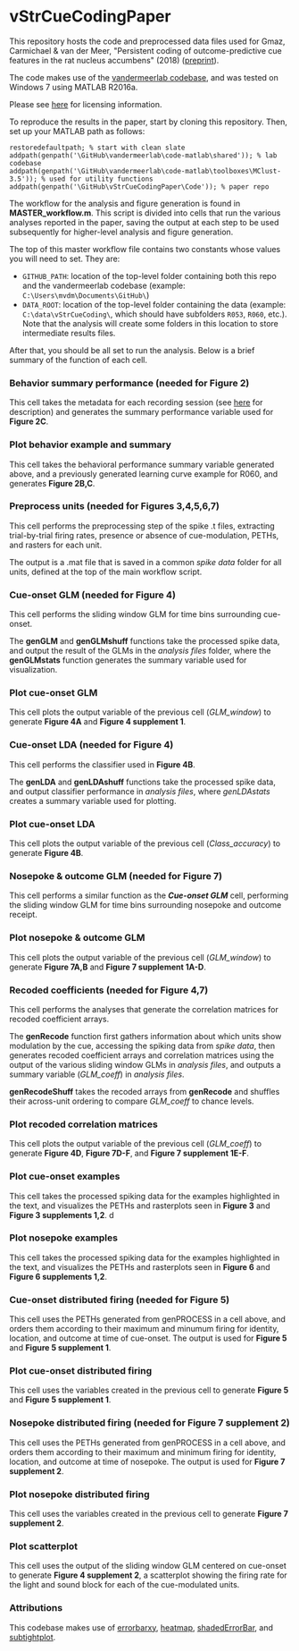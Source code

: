 # vStrCueCodingPaper

This repository hosts the code and preprocessed data files used for Gmaz,
Carmichael & van der Meer, "Persistent coding of outcome-predictive cue features in the rat nucleus accumbens" (2018) ([preprint](https://www.biorxiv.org/content/early/2018/08/27/300251)).

The code makes use of the [vandermeerlab codebase](https://github.com/vandermeerlab/vandermeerlab), and was tested on Windows 7 using MATLAB R2016a.

Please see [here](https://github.com/jgmaz/vStrCueCodingPaper/blob/master/LICENSE.md) for licensing information.

To reproduce the results in the paper, start by cloning this repository. Then, set up your MATLAB path as follows:

```
restoredefaultpath; % start with clean slate
addpath(genpath('\GitHub\vandermeerlab\code-matlab\shared')); % lab codebase
addpath(genpath('\GitHub\vandermeerlab\code-matlab\toolboxes\MClust-3.5')); % used for utility functions
addpath(genpath('\GitHub\vStrCueCodingPaper\Code')); % paper repo
```
The workflow for the analysis and figure generation is found in **MASTER_workflow.m**. This script is divided into cells that run the various analyses reported in the paper, saving the output at each step to be used subsequently for higher-level analysis and figure generation. 

The top of this master workflow file contains two constants whose values you will need to set. They are:
  * `GITHUB_PATH`: location of the top-level folder containing both this repo and the vandermeerlab codebase (example: `C:\Users\mvdm\Documents\GitHub\`)
  * `DATA_ROOT`: location of the top-level folder containing the data (example: `C:\data\vStrCueCoding\`, which should have subfolders `R053`, `R060`, etc.). Note that the analysis will create some folders in this location to store intermediate results files.

After that, you should be all set to run the analysis. Below is a brief summary of the function of each cell.

### Behavior summary performance (needed for Figure 2)

This cell takes the metadata for each recording session (see [here](https://github.com/jgmaz/vStrCueCodingPaper/blob/eeb72f6ecce44c0bcd4c6d7a3a3cf97342ffbbe1/METADATA.md) for description) and generates the summary performance variable used for **Figure 2C**.

### Plot behavior example and summary

This cell takes the behavioral performance summary variable generated above, and a previously generated learning curve example for R060, and generates **Figure 2B,C**.

### Preprocess units (needed for Figures 3,4,5,6,7) 

This cell performs the preprocessing step of the spike .t files, extracting trial-by-trial firing rates, presence or absence of cue-modulation, PETHs, and rasters for each unit. 

The output is a .mat file that is saved in a common *spike data* folder for all units, defined at the top of the main workflow script. 

### Cue-onset GLM (needed for Figure 4)

This cell performs the sliding window GLM for time bins surrounding cue-onset.

The **genGLM** and **genGLMshuff** functions take the processed spike data, and output the result of the GLMs in the *analysis files* folder, where the **genGLMstats** function generates the summary variable used for visualization. 

### Plot cue-onset GLM

This cell plots the output variable of the previous cell (*GLM_window*) to generate **Figure 4A** and **Figure 4 supplement 1**.

### Cue-onset LDA (needed for Figure 4)

This cell performs the classifier used in **Figure 4B**.

The **genLDA** and **genLDAshuff** functions take the processed spike data, and output classifier performance in *analysis files*, where *genLDAstats* creates a summary variable used for plotting.

### Plot cue-onset LDA

This cell plots the output variable of the previous cell (*Class_accuracy*) to generate **Figure 4B**.

### Nosepoke & outcome GLM (needed for Figure 7)

This cell performs a similar function as the **_Cue-onset GLM_** cell, performing the sliding window GLM for time bins surrounding nosepoke and outcome receipt.

### Plot nosepoke & outcome GLM

This cell plots the output variable of the previous cell (*GLM_window*) to generate **Figure 7A,B** and **Figure 7 supplement 1A-D**.

### Recoded coefficients (needed for Figure 4,7)

This cell performs the analyses that generate the correlation matrices for recoded coefficient arrays.

The **genRecode** function first gathers information about which units show modulation by the cue, accessing the spiking data from *spike data*, then generates recoded coefficient arrays and correlation matrices using the output of the various sliding window GLMs in *analysis files*, and outputs a summary variable (*GLM_coeff*) in *analysis files*.

**genRecodeShuff** takes the recoded arrays from **genRecode** and shuffles their across-unit ordering to compare *GLM_coeff* to chance levels.

### Plot recoded correlation matrices

This cell plots the output variable of the previous cell (*GLM_coeff*) to generate **Figure 4D**, **Figure 7D-F**, and **Figure 7 supplement 1E-F**.

### Plot cue-onset examples

This cell takes the processed spiking data for the examples highlighted in the text, and visualizes the PETHs and rasterplots seen in **Figure 3** and **Figure 3 supplements 1,2**.
d
### Plot nosepoke examples

This cell takes the processed spiking data for the examples highlighted in the text, and visualizes the PETHs and rasterplots seen in **Figure 6** and **Figure 6 supplements 1,2**.

### Cue-onset distributed firing (needed for Figure 5)

This cell uses the PETHs generated from genPROCESS in a cell above, and orders them according to their maximum and minumum firing for identity, location, and outcome at time of cue-onset. The output is used for **Figure 5** and **Figure 5 supplement 1**.

### Plot cue-onset distributed firing

This cell uses the variables created in the previous cell to generate **Figure 5** and **Figure 5 supplement 1**.

### Nosepoke distributed firing (needed for Figure 7 supplement 2)

This cell uses the PETHs generated from genPROCESS in a cell above, and orders them according to their maximum and minimum firing for identity, location, and outcome at time of nosepoke. The output is used for **Figure 7 supplement 2**.

### Plot nosepoke distributed firing

This cell uses the variables created in the previous cell to generate **Figure 7 supplement 2**.

### Plot scatterplot

This cell uses the output of the sliding window GLM centered on cue-onset to generate **Figure 4 supplement 2**, a scatterplot showing the firing rate for the light and sound block for each of the cue-modulated units.

### Attributions

This codebase makes use of [errorbarxy](https://www.mathworks.com/matlabcentral/fileexchange/4065-errorbarxy), [heatmap](https://www.mathworks.com/matlabcentral/fileexchange/24253-customizable-heat-maps), [shadedErrorBar](https://www.mathworks.com/matlabcentral/fileexchange/26311-raacampbell-shadederrorbar), and [subtightplot](https://www.mathworks.com/matlabcentral/fileexchange/39664-subtightplot).
